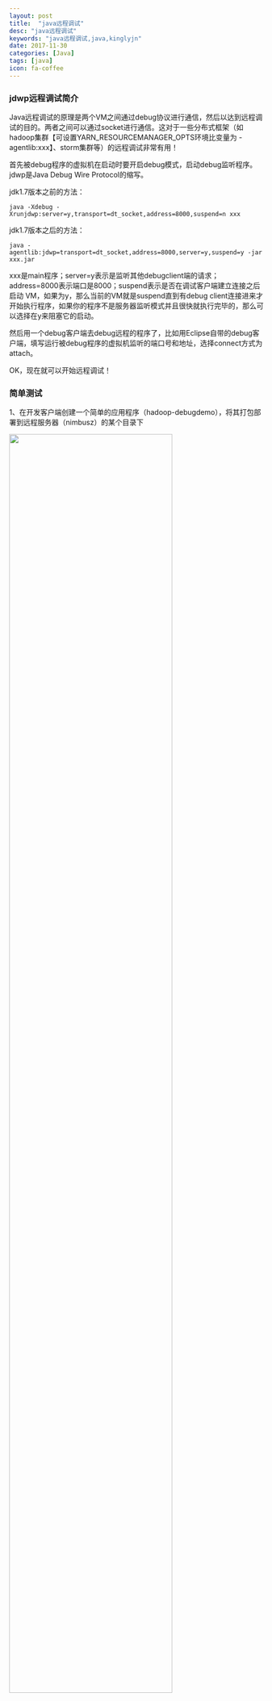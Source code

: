 ```yaml
---
layout: post
title:  "java远程调试"
desc: "java远程调试"
keywords: "java远程调试,java,kinglyjn"
date: 2017-11-30
categories: [Java]
tags: [java]
icon: fa-coffee
---
```




### jdwp远程调试简介

Java远程调试的原理是两个VM之间通过debug协议进行通信，然后以达到远程调试的目的。两者之间可以通过socket进行通信。这对于一些分布式框架（如hadoop集群【可设置YARN_RESOURCEMANAGER_OPTS环境比变量为 -agentlib:xxx】、storm集群等）的远程调试非常有用！

首先被debug程序的虚拟机在启动时要开启debug模式，启动debug监听程序。jdwp是Java Debug Wire Protocol的缩写。

jdk1.7版本之前的方法：

```shell
java -Xdebug -Xrunjdwp:server=y,transport=dt_socket,address=8000,suspend=n xxx
```

jdk1.7版本之后的方法：

```shell
java -agentlib:jdwp=transport=dt_socket,address=8000,server=y,suspend=y -jar xxx.jar
```

xxx是main程序；server=y表示是监听其他debugclient端的请求；address=8000表示端口是8000；suspend表示是否在调试客户端建立连接之后启动 VM，如果为y，那么当前的VM就是suspend直到有debug client连接进来才开始执行程序，如果你的程序不是服务器监听模式并且很快就执行完毕的，那么可以选择在y来阻塞它的启动。

然后用一个debug客户端去debug远程的程序了，比如用Eclipse自带的debug客户端，填写运行被debug程序的虚拟机监听的端口号和地址，选择connect方式为attach。

OK，现在就可以开始远程调试！



### 简单测试

1、在开发客户端创建一个简单的应用程序（hadoop-debugdemo），将其打包部署到远程服务器（nimbusz）的某个目录下

<img src="http://img.blog.csdn.net/20171130113454141?watermark/2/text/aHR0cDovL2Jsb2cuY3Nkbi5uZXQva2luZ2x5am4=/font/5a6L5L2T/fontsize/400/fill/I0JBQkFCMA==/dissolve/70/gravity/SouthEast" style="width:80%"/>

2、在远程nimbusz机器启动待调试的应用程序

<img src="http://img.blog.csdn.net/20171130113807165?watermark/2/text/aHR0cDovL2Jsb2cuY3Nkbi5uZXQva2luZ2x5am4=/font/5a6L5L2T/fontsize/400/fill/I0JBQkFCMA==/dissolve/70/gravity/SouthEast" style="width:80%"/>

3、在开发客户端（如eclipse）调试远程的应用程序

<img src="http://img.blog.csdn.net/20171130114117691?watermark/2/text/aHR0cDovL2Jsb2cuY3Nkbi5uZXQva2luZ2x5am4=/font/5a6L5L2T/fontsize/400/fill/I0JBQkFCMA==/dissolve/70/gravity/SouthEast" style="width:80%"/>

<img src="http://img.blog.csdn.net/20171130114255431?watermark/2/text/aHR0cDovL2Jsb2cuY3Nkbi5uZXQva2luZ2x5am4=/font/5a6L5L2T/fontsize/400/fill/I0JBQkFCMA==/dissolve/70/gravity/SouthEast" style="width:80%"/>

<img src="http://img.blog.csdn.net/20171130114402555?watermark/2/text/aHR0cDovL2Jsb2cuY3Nkbi5uZXQva2luZ2x5am4=/font/5a6L5L2T/fontsize/400/fill/I0JBQkFCMA==/dissolve/70/gravity/SouthEast" style="width:80%"/>

<img src="http://img.blog.csdn.net/20171130114424114?watermark/2/text/aHR0cDovL2Jsb2cuY3Nkbi5uZXQva2luZ2x5am4=/font/5a6L5L2T/fontsize/400/fill/I0JBQkFCMA==/dissolve/70/gravity/SouthEast" style="width:80%"/>

可以看到每次开发客户端向下执行一步，都能在远程看到执行的效果。测试成功！